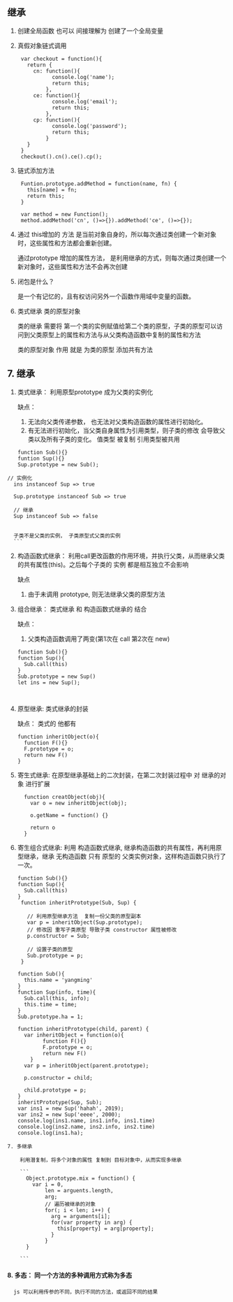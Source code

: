 ## 继承

1. 创建全局函数 也可以 间接理解为 创建了一个全局变量

2. 真假对象链式调用
   ``` 
    var checkout = function(){
      return {
        cn: function(){
              console.log('name');
              return this;
            },
        ce: function(){
              console.log('email');
              return this;
            },
        cp: function(){
              console.log('password');
              return this;
            }
      }
    }
    checkout().cn().ce().cp();
    ```

3. 链式添加方法
   ```
    Funtion.prototype.addMethod = function(name, fn) {
      this[name] = fn;
      return this;
    }

    var method = new Function();
    method.addMethod('cn', ()=>{}).addMethod('ce', ()=>{});
   ```

4. 通过 this增加的 方法 是当前对象自身的，所以每次通过类创建一个新对象时，这些属性和方法都会重新创建。

    通过prototype 增加的属性方法， 是利用继承的方式，则每次通过类创建一个新对象时，这些属性和方法不会再次创建

5. 闭包是什么？

   是一个有记忆的，且有权访问另外一个函数作用域中变量的函数。

6. 类式继承  类的原型对象

   类的继承 需要将 第一个类的实例赋值给第二个类的原型，子类的原型可以访问到父类原型上的属性和方法与从父类构造函数中复制的属性和方法

   类的原型对象 作用 就是 为类的原型 添加共有方法

## 7. 继承
   1. 类式继承： 利用原型prototype 成为父类的实例化

       缺点：
      1. 无法向父类传递参数， 也无法对父类构造函数的属性进行初始化。
      2. 有无法进行初始化，当父类自身属性为引用类型，则子类的修改 会导致父类以及所有子类的变化。  值类型 被复制  引用类型被共用
      ```
      function Sub(){}
      funtion Sup(){}
      Sup.prototype = new Sub();

    // 实例化
      ins instanceof Sup => true

      Sup.prototype instanceof Sub => true

      // 继承
      Sup instanceof Sub => false


      子类不是父类的实例， 子类原型式父类的实例
      ```


   2. 构造函数式继承： 利用call更改函数的作用环境，并执行父类，从而继承父类的共有属性(this)。之后每个子类的 实例 都是相互独立不会影响

      缺点
      1. 由于未调用 prototype, 则无法继承父类的原型方法

   3. 组合继承： 类式继承 和 构造函数式继承的 结合

      缺点：
      1. 父类构造函数调用了两变(第1次在 call  第2次在 new)
      ```
      function Sub(){}
      function Sup(){
        Sub.call(this)
      }
      Sub.prototype = new Sup()
      let ins = new Sup();



   4. 原型继承: 类式继承的封装

      缺点： 类式的 他都有
      ```
      function inheritObject(o){
        function F(){}
        F.prototype = o;
        return new F()
      }
      ```

   5. 寄生式继承: 在原型继承基础上的二次封装，在第二次封装过程中 对 继承的对象 进行扩展
      ```
        function creatObject(obj){
          var o = new inheritObject(obj);

          o.getName = function() {}

          return o
        }
      ```
   6. 寄生组合式继承: 利用 构造函数式继承, 继承构造函数的共有属性，再利用原型继承，继承 无构造函数 只有 原型的 父类实例对象，这样构造函数只执行了一次。
      ```
      function Sub(){}
      function Sup(){
        Sub.call(this)
      }
       function inheritPrototype(Sub, Sup) {

         // 利用原型继承方法  复制一份父类的原型副本
         var p = inheritObject(Sup.prototype);
         // 修改因 重写子类原型 导致子类 constructor 属性被修改
         p.constructor = Sub;

         // 设置子类的原型
         Sub.prototype = p;
       }
      ```

      ```
      function Sub(){
        this.name = 'yangming'
      }
      function Sup(info, time){
        Sub.call(this, info);
        this.time = time;
      }
      Sub.prototype.ha = 1;

      function inheritPrototype(child, parent) {
        var inheritObject = function(o){
              function F(){}
              F.prototype = o;
              return new F()
          }
        var p = inheritObject(parent.prototype);

        p.constructor = child;

        child.prototype = p;
      }
      inheritPrototype(Sup, Sub);
      var ins1 = new Sup('hahah', 2019);
      var ins2 = new Sup('eeee', 2000);
      console.log(ins1.name, ins1.info, ins1.time)
      console.log(ins2.name, ins2.info, ins2.time)
      console.log(ins1.ha);
      ```

    7. 多继承

        利用潜复制，将多个对象的属性 复制到 目标对象中，从而实现多继承

        ```
          Object.prototype.mix = function() {
            var i = 0,
                len = arguents.length,
                arg;
                // 遍历被继承的对象
                for(; i < len; i++) {
                  arg = arguments[i];
                  for(var property in arg) {
                    this[property] = arg[property];
                  }
                }
          }

        ```

#### 8. 多态： 同一个方法的多种调用方式称为多态
      js 可以利用传参的不同，执行不同的方法，或返回不同的结果
